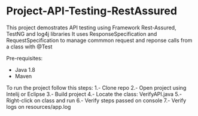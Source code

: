 # Project-API-Testing-RestAssured
This project demostrates API testing using Framework Rest-Assured, TestNG and log4j libraries
It uses ResponseSpecification and RequestSpecification to manage commmon request and reponse calls from a class with @Test

Pre-requisites:
- Java 1.8
- Maven

To run the project follow this steps:
1.- Clone repo
2.- Open project using Intelij or Eclipse
3.- Build project
4.- Locate the class: VerifyAPI.java 
5.- Right-click on class and run 
6.- Verify steps passed on console
7.- Verify logs on resources/app.log

